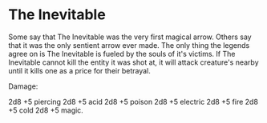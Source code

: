 ﻿# The Inevitable

Some say that The Inevitable was the very first magical arrow.
Others say that it was the only sentient arrow ever made.
The only thing the legends agree on is The Inevitable is fueled by the souls of it's victims.
If The Inevitable cannot kill the entity it was shot at, it will attack creature's nearby until it kills one as a price for their betrayal.

Damage:
 
2d8 +5 piercing
2d8 +5 acid
2d8 +5 poison
2d8 +5 electric
2d8 +5 fire
2d8 +5 cold
2d8 +5 magic.